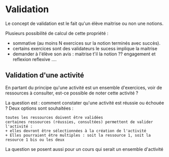 
# Validation 


Le concept de validation est le fait qu'un élève maitrise ou non une notions.

Plusieurs possibilité de calcul de cette propriété :
- sommative (au moins N exercices sur la notion terminés avec succès).
- certains exercices sont des validateurs le sucess implique la maitrise 
- demander à l'élève son avis : maitrise t'il la notion ?? engagement et reflexion reflexive ....

## Validation d'une activité 

En partant du principe qu'une activité est un ensemble d'exercices, voir de ressources à consulter, est-ce possible de noter cette activité ?

La question est : comment constater qu'une activité est réussie ou échouée ?
Deux options sont souhaitées :

    toutes les ressources doivent être validées
    certaines ressources (réussies, consultées) permettent de valider l'activité : 
    + elles devront être sélectionnées à la création de l'activité
    + Elles pourraient être multiples : soit la ressource 1, soit la resource 1 bis ou les deux

La question se posent aussi pour un cours qui serait un ensemble d'activité


